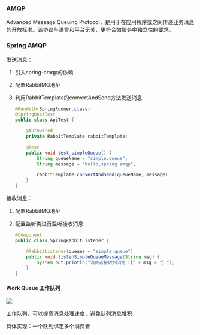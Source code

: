 ### AMQP

Advanced Message Queuing Protocol，是用于在应用程序或之间传递业务消息的开放标准。该协议与语言和平台无关，更符合微服务中独立性的要求。



### Spring AMQP

发送消息：

1. 引入spring-amqp的依赖

2. 配置RabbitMQ地址

3. 利用RabbitTemplate的convertAndSend方法发送消息

   ```java
   @RunWith(SpringRunner.class)
   @SpringBootTest
   public class ApiTest {
   
       @Autowired
       private RabbitTemplate rabbitTemplate;
   
       @Test
       public void test_simpleQueue() {
           String queueName = "simple.queue";
           String message = "hello,spring amqp";
   
           rabbitTemplate.convertAndSend(queueName, message);
       }
   }
   ```

接收消息：

1. 配置RabbitMQ地址

2. 配置监听类进行监听接收消息

   ```java
   @Component
   public class SpringRabbitListener {
   
       @RabbitListener(queues = "simple.queue")
       public void listenSimpleQueueMessage(String msg) {
           System.out.println("消费者接收到消息：【" + msg + "】");
       }
   }
   ```

   

#### Work Queue 工作队列

![](https://gitee.com/zyx95ovo/pic-bed/raw/master/data/20210826164942.png)

工作队列，可以提高消息处理速度，避免队列消息堆积

具体实现：一个队列绑定多个消费者
